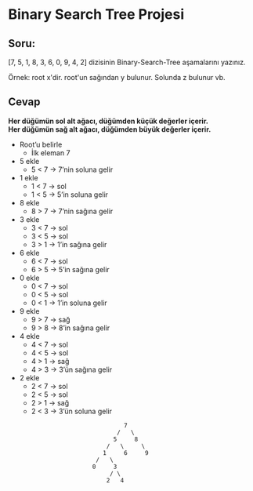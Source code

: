 # Binary Search Tree Projesi
## Soru:  
[7, 5, 1, 8, 3, 6, 0, 9, 4, 2] dizisinin Binary-Search-Tree aşamalarını yazınız.  

Örnek: root x'dir. root'un sağından y bulunur. Solunda z bulunur vb.  

## Cevap
**Her düğümün sol alt ağacı, düğümden küçük değerler içerir.**  
**Her düğümün sağ alt ağacı, düğümden büyük değerler içerir.**  

- Root’u belirle
  - İlk eleman 7
- 5 ekle
  - 5 < 7 → 7’nin soluna gelir
- 1 ekle
  - 1 < 7 → sol
  - 1 < 5 → 5’in soluna gelir
- 8 ekle
  - 8 > 7 → 7’nin sağına gelir
- 3 ekle
  - 3 < 7 → sol
  - 3 < 5 → sol
  - 3 > 1 → 1’in sağına gelir
- 6 ekle
  - 6 < 7 → sol
  - 6 > 5 → 5’in sağına gelir
- 0 ekle
  - 0 < 7 → sol
  - 0 < 5 → sol
  - 0 < 1 → 1’in soluna gelir
- 9 ekle
  -  9 > 7 → sağ
  -  9 > 8 → 8’in sağına gelir
- 4 ekle
  - 4 < 7 → sol
  - 4 < 5 → sol
  - 4 > 1 → sağ
  - 4 > 3 → 3’ün sağına gelir
- 2 ekle
  - 2 < 7 → sol
  - 2 < 5 → sol
  - 2 > 1 → sağ
  - 2 < 3 → 3’ün soluna gelir
```
                                 7
                               /   \
                              5     8
                            /   \     \
                           1     6     9
                         /   \
                        0     3
                             / \
                            2   4  
```
